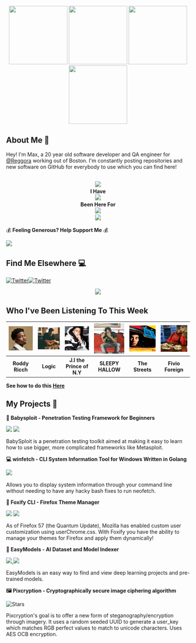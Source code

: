 <p align="center"> <img src="https://octodex.github.com/images/vinyltocat.png" height="160px" width="160px"> <img src="https://octodex.github.com/images/daftpunktocat-thomas.gif" height="160px" width="160px"> <img src="https://octodex.github.com/images/daftpunktocat-guy.gif" height="160px" width="160px"> <img src="https://octodex.github.com/images/Robotocat.png" height="160px" width="160px"></p>

## About Me :wave:

Hey! I'm Max, a 20 year old software developer and QA engineer for [@Reggora](https://github.com/Reggora) working out of Boston. I'm constantly posting repositories and new software on GitHub for everybody to use which you can find here!

<p align="center">
  <br><img src="https://badges.pufler.dev/visits/M4cs/M4cs"><br><b>I Have<br><img src="https://badges.pufler.dev/repos/M4cs"><br>Been Here For</b><br><img src="https://badges.pufler.dev/years/M4cs"><br><a href="https://smp.maxbridgland.com/sign/34947910"><img src="https://smp.maxbridgland.com/card/34947910"></a></p>

:moneybag: **Feeling Generous? Help Support Me** :moneybag:

<a href="https://github.com/sponsors/M4cs" target="_blank">
<img src="https://img.shields.io/static/v1?label=Sponsor&message=%E2%9D%A4&logo=GitHub&link=%3Curl%3E&color=f88379"></a>

## Find Me Elsewhere :computer:

<a href="https://twitter.com/maxbridgland" target="_blank"><img src="https://cdn2.iconfinder.com/data/icons/social-media-2199/64/social_media_isometric_6-twitter-512.png" height="120px" width="120px" alt="Twitter"></a><a href="https://www.linkedin.com/in/maxbridgland/" target="_blank"><img src="https://cdn2.iconfinder.com/data/icons/social-media-2199/64/social_media_isometric_14-linkedin-512.png" height="120px" width="120px" alt="Twitter"></a>

<p align="center">
  <img src="https://github-readme-stats.vercel.app/api/?username=M4cs&theme=prussian&show_icons=true&count_private=true">
</p>

## Who I've Been Listening To This Week

| <img src=https://raw.githubusercontent.com/M4cs/M4cs/master/artist_images/2eb7c27e82d508727370577dc86cb2ba.jpg> | <img src=https://raw.githubusercontent.com/M4cs/M4cs/master/artist_images/cb067447f51c1abcff6f6a7160837c0a.jpg> | <img src=https://raw.githubusercontent.com/M4cs/M4cs/master/artist_images/1fb5c17fa3e9d05a0d88810b37b0ae73.jpg> | <img src=https://raw.githubusercontent.com/M4cs/M4cs/master/artist_images/0e94aceeb12b2b7abcc3bc4f2234cddd.jpg> | <img src=https://raw.githubusercontent.com/M4cs/M4cs/master/artist_images/98174a3cd2f343cabf410e0d72696fc0.jpg> | <img src=https://raw.githubusercontent.com/M4cs/M4cs/master/artist_images/79bb11fe18a88cb0e566cc122358d90a.jpg>  |
| :---: | :---: | :---: | :---: | :---: | :---: |
| <b>Roddy Ricch</b> | <b>Logic</b> | <b>J.I the Prince of N.Y</b> | <b>SLEEPY HALLOW</b> | <b>The Streets</b> | <b>Fivio Foreign</b>  |


**See how to do this [Here](https://github.com/M4cs/M4cs/blob/master/myartists.md)**

## My Projects :pencil:

**:baby: Babysploit - Penetration Testing Framework for Beginners**

<a href="https://pepy.tech/project/babysploit"><img src="https://pepy.tech/badge/babysploit"></a> <a href="https://github.com/M4cs/BabySploit/stargazers"><img src="https://img.shields.io/github/stars/M4cs/BabySploit.svg" atl="Stars"></a>

BabySploit is a penetration testing toolkit aimed at making it easy to learn how to use bigger,
more complicated frameworks like Metasploit.

**:computer: winfetch - CLI System Information Tool for Windows Written in Golang**

<img src="https://img.shields.io/github/stars/M4cs/winfetch">

Allows you to display system information through your command line without needing to have any hacky bash fixes to run neofetch. 

**:fox_face: Foxify CLI - Firefox Theme Manager**

<a href="https://pepy.tech/project/foxify-cli"><img src="https://pepy.tech/badge/foxify-cli"></a> <a href="https://github.com/M4cs/foxify-cli/stargazers"><img src="https://img.shields.io/github/stars/M4cs/foxify-cli"></a>

As of Firefox 57 (the Quantum Update), Mozilla has enabled custom user customization using userChrome.css. With Foxify you have the ability to manage your themes for Firefox and apply them dynamically!

**:brain: EasyModels - AI Dataset and Model Indexer**

<a href="https://pepy.tech/project/easymodels" target="_blank"><img src="https://pepy.tech/badge/easymodels" /> <a href="https://github.com/M4cs/EasyModels/stargazers"><img src="https://img.shields.io/github/stars/M4cs/EasyModels.svg" atl="Stars"></a>
  
EasyModels is an easy way to find and view deep learning projects and pre-trained models.

**:framed_picture: Pixcryption - Cryptographically secure image ciphering algorithm**

![Stars](https://img.shields.io/github/stars/M4cs/pixcryption)

Pixcryption's goal is to offer a new form of steganography/encryption through imagery. It uses a random seeded UUID to generate a user_key which matches RGB perfect values to match to unicode characters. Uses AES OCB encryption.



